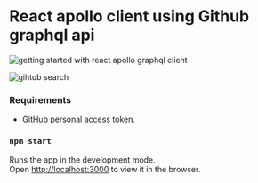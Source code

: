 # React apollo client using Github graphql api

![getting started with react apollo graphql client](https://i.imgur.com/4xDJgWg.gif)

![gihtub search](https://i.imgur.com/J2Wlkhe.gif)



### Requirements

- GitHub personal access token.


### `npm start`

Runs the app in the development mode.<br>
Open [http://localhost:3000](http://localhost:3000) to view it in the browser.


